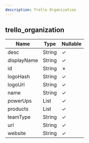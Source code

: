```yaml
---
description: Trello Organization
---
```

trello_organization
-------------------

| **Name**    | **Type**     | **Nullable** |
| ----------- | ------------ | ------------ |
| desc        | String       | &check;      |
| displayName | String       | &check;      |
| id          | String       | &cross;      |
| logoHash    | String       | &check;      |
| logoUrl     | String       | &check;      |
| name        | String       | &check;      |
| powerUps    | List<String> | &check;      |
| products    | List<String> | &check;      |
| teamType    | String       | &check;      |
| url         | String       | &check;      |
| website     | String       | &check;      |
